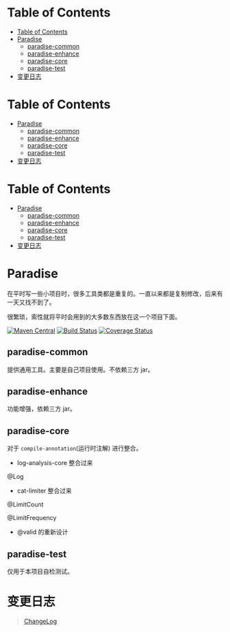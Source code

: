 # Table of Contents

* [Table of Contents](#table-of-contents)
* [Paradise](#paradise)
  * [paradise-common](#paradise-common)
  * [paradise-enhance](#paradise-enhance)
  * [paradise-core](#paradise-core)
  * [paradise-test](#paradise-test)
* [变更日志](#变更日志)


# Table of Contents

* [Paradise](#paradise)
  * [paradise-common](#paradise-common)
  * [paradise-enhance](#paradise-enhance)
  * [paradise-core](#paradise-core)
  * [paradise-test](#paradise-test)
* [变更日志](#变更日志)


# Table of Contents

* [Paradise](#paradise)
  * [paradise-common](#paradise-common)
  * [paradise-enhance](#paradise-enhance)
  * [paradise-core](#paradise-core)
  * [paradise-test](#paradise-test)
* [变更日志](#变更日志)


# Paradise

在平时写一些小项目时，很多工具类都是重复的。一直以来都是复制修改，后来有一天又找不到了。

很繁琐，索性就将平时会用到的大多数东西放在这一个项目下面。

[![Maven Central](https://maven-badges.herokuapp.com/maven-central/com.github.houbb/paradise/badge.svg)](http://mvnrepository.com/artifact/com.github.houbb/paradise)
[![Build Status](https://www.travis-ci.org/houbb/paradise.svg?branch=release_1.1.2)](https://www.travis-ci.org/houbb/paradise?branch=release_1.1.2)
[![Coverage Status](https://coveralls.io/repos/github/houbb/paradise/badge.svg?branch=release_1.1.2)](https://coveralls.io/github/houbb/paradise?branch=release_1.1.2)

## paradise-common 

提供通用工具。主要是自己项目使用。不依赖三方 jar。

## paradise-enhance

功能增强，依赖三方 jar。

## paradise-core

对于 `compile-annotation`(运行时注解) 进行整合。

- log-analysis-core 整合过来

@Log

- cat-limiter 整合过来

@LimitCount

@LimitFrequency

- @valid 的重新设计

## paradise-test

仅用于本项目自检测试。


# 变更日志

> [ChangeLog](doc/ChangeLog.md)
